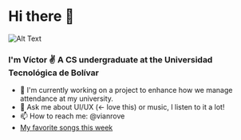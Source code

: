
# Hi there 👋

![Alt Text](https://media.giphy.com/media/sZsz6AapvB4DiQeZ0i/giphy.gif)

### I'm Víctor ✌️ A CS undergraduate at the Universidad Tecnológica de Bolívar 

- 🔭 I'm currently working on a project to enhance how we manage attendance at my university.
- 💬 Ask me about UI/UX (<- love this) or music, I listen to it a lot!
- 📫 How to reach me: @vianrove
- [My favorite songs this week](https://music.apple.com/co/playlist/mix-favoritas/pl.pm-01ed408c735a7f33224f752cb3e9c2ef)
<!--
**vianrove/vianrove** is a ✨ _special_ ✨ repository because its `README.md` (this file) appears on your GitHub profile.

Here are some ideas to get you started:

- 🔭 I’m currently working on ...
- 🌱 I’m currently learning ...
- 👯 I’m looking to collaborate on ...
- 🤔 I’m looking for help with ...
- 💬 Ask me about ...
- 📫 How to reach me: ...
- ⚡ Fun fact: ...
-->
